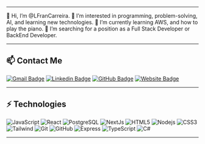 <hr>
👋 Hi, I’m @LFranCarreira.
👀 I’m interested in programming, problem-solving, AI, and learning new technologies.
🌱 I’m currently learning AWS, and how to play the piano.
💞️ I’m searching for a position as a Full Stack Developer or BackEnd Developer.

<hr>

## 📫 Contact Me

[![Gmail Badge](https://img.shields.io/badge/-carreirafranco@gmail.com-c14438?style=for-the-badge&logo=Gmail&logoColor=white&link=mailto:carreirafranco@gmail.com)](mailto:carreirafranco@gmail.com)
[![Linkedin Badge](https://img.shields.io/badge/-francocarreira-blue?style=for-the-badge&logo=Linkedin&logoColor=white&link=https://www.linkedin.com/in/franco-carreira-243b6523b)](https://www.linkedin.com/in/franco-carreira-243b6523b)
[![GitHub Badge](https://img.shields.io/badge/-GitHub-181717?style=for-the-badge&logo=github&logoColor=white&link=https://github.com/LFranCarreira)](https://github.com/LFranCarreira)
[![Website Badge](https://img.shields.io/badge/Portfolio-000000?style=for-the-badge&logo=About.me&logoColor=white)](https://lfrancarreiraportfolio.vercel.app/)

<hr>

## ⚡ Technologies

![JavaScript](https://img.shields.io/badge/-JavaScript-808080?style=for-the-badge&logo=javascript)
![React](https://img.shields.io/badge/React-20232A?style=for-the-badge&logo=react&logoColor=61DAFB)
![PostgreSQL](https://img.shields.io/badge/PostgreSQL-316192?style=for-the-badge&logo=postgresql&logoColor=white)
![NextJs](https://img.shields.io/badge/Express%20js-000000?style=for-the-badge&logo=express&logoColor=white)
![HTML5](https://img.shields.io/badge/-HTML5-E34F26?style=for-the-badge&logo=html5&logoColor=white)
![Nodejs](https://img.shields.io/badge/-Nodejs-black?style=for-the-badge&logo=Node.js)
![CSS3](https://img.shields.io/badge/-CSS3-1572B6?style=for-the-badge&logo=css3)
![Tailwind](https://img.shields.io/badge/Tailwind_CSS-38B2AC?style=for-the-badge&logo=tailwind-css&logoColor=white)
![Git](https://img.shields.io/badge/-Git-black?style=for-the-badge&logo=git)
![GitHub](https://img.shields.io/badge/-GitHub-181717?style=for-the-badge&logo=github)
![Express](https://img.shields.io/badge/Express%20js-000000?style=for-the-badge&logo=express&logoColor=white)
![TypeScript](https://img.shields.io/badge/TypeScript-007ACC?style=for-the-badge&logo=typescript&logoColor=white)
![C#](https://img.shields.io/badge/C%23-239120?style=for-the-badge&logo=c-sharp&logoColor=white)

<hr>
